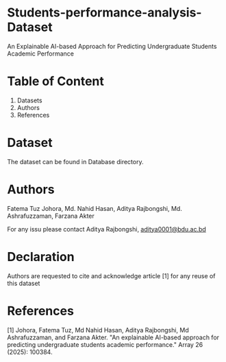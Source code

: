 # Students-performance-analysis-Dataset
An Explainable AI-based Approach for Predicting Undergraduate Students Academic Performance

# Table of Content
1. Datasets
3. Authors
4. References

# Dataset
The dataset can be found in Database directory. 

# Authors
Fatema Tuz Johora, Md. Nahid Hasan, Aditya Rajbongshi, Md. Ashrafuzzaman, Farzana Akter

For any issu please contact Aditya Rajbongshi, aditya0001@bdu.ac.bd

# Declaration
Authors are requested to cite and acknowledge article [1] for any reuse of this dataset

# References
[1] Johora, Fatema Tuz, Md Nahid Hasan, Aditya Rajbongshi, Md Ashrafuzzaman, and Farzana Akter. "An explainable AI-based approach for predicting undergraduate students academic performance." Array 26 (2025): 100384.


